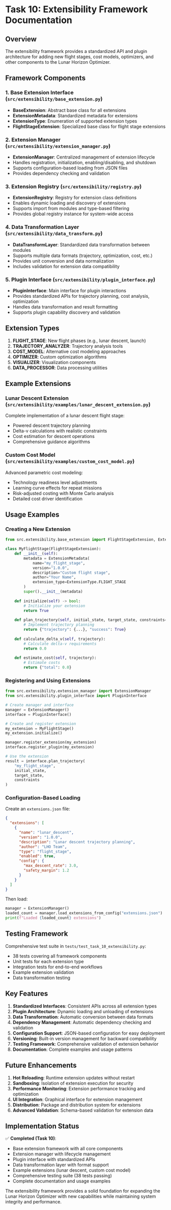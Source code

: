 # Task 10: Extensibility Framework Documentation

## Overview

The extensibility framework provides a standardized API and plugin architecture for adding new flight stages, cost models, optimizers, and other components to the Lunar Horizon Optimizer.

## Framework Components

### 1. Base Extension Interface (`src/extensibility/base_extension.py`)

- **BaseExtension**: Abstract base class for all extensions
- **ExtensionMetadata**: Standardized metadata for extensions
- **ExtensionType**: Enumeration of supported extension types
- **FlightStageExtension**: Specialized base class for flight stage extensions

### 2. Extension Manager (`src/extensibility/extension_manager.py`)

- **ExtensionManager**: Centralized management of extension lifecycle
- Handles registration, initialization, enabling/disabling, and shutdown
- Supports configuration-based loading from JSON files
- Provides dependency checking and validation

### 3. Extension Registry (`src/extensibility/registry.py`)

- **ExtensionRegistry**: Registry for extension class definitions
- Enables dynamic loading and discovery of extensions
- Supports import from modules and type-based filtering
- Provides global registry instance for system-wide access

### 4. Data Transformation Layer (`src/extensibility/data_transform.py`)

- **DataTransformLayer**: Standardized data transformation between modules
- Supports multiple data formats (trajectory, optimization, cost, etc.)
- Provides unit conversion and data normalization
- Includes validation for extension data compatibility

### 5. Plugin Interface (`src/extensibility/plugin_interface.py`)

- **PluginInterface**: Main interface for plugin interactions
- Provides standardized APIs for trajectory planning, cost analysis, optimization
- Handles data transformation and result formatting
- Supports plugin capability discovery and validation

## Extension Types

1. **FLIGHT_STAGE**: New flight phases (e.g., lunar descent, launch)
2. **TRAJECTORY_ANALYZER**: Trajectory analysis tools
3. **COST_MODEL**: Alternative cost modeling approaches
4. **OPTIMIZER**: Custom optimization algorithms
5. **VISUALIZER**: Visualization components
6. **DATA_PROCESSOR**: Data processing utilities

## Example Extensions

### Lunar Descent Extension (`src/extensibility/examples/lunar_descent_extension.py`)

Complete implementation of a lunar descent flight stage:
- Powered descent trajectory planning
- Delta-v calculations with realistic constraints
- Cost estimation for descent operations
- Comprehensive guidance algorithms

### Custom Cost Model (`src/extensibility/examples/custom_cost_model.py`)

Advanced parametric cost modeling:
- Technology readiness level adjustments
- Learning curve effects for repeat missions
- Risk-adjusted costing with Monte Carlo analysis
- Detailed cost driver identification

## Usage Examples

### Creating a New Extension

```python
from src.extensibility.base_extension import FlightStageExtension, ExtensionMetadata, ExtensionType

class MyFlightStage(FlightStageExtension):
    def __init__(self):
        metadata = ExtensionMetadata(
            name="my_flight_stage",
            version="1.0.0",
            description="Custom flight stage",
            author="Your Name",
            extension_type=ExtensionType.FLIGHT_STAGE
        )
        super().__init__(metadata)
    
    def initialize(self) -> bool:
        # Initialize your extension
        return True
    
    def plan_trajectory(self, initial_state, target_state, constraints=None):
        # Implement trajectory planning
        return {"trajectory": {...}, "success": True}
    
    def calculate_delta_v(self, trajectory):
        # Calculate delta-v requirements
        return 0.0
    
    def estimate_cost(self, trajectory):
        # Estimate costs
        return {"total": 0.0}
```

### Registering and Using Extensions

```python
from src.extensibility.extension_manager import ExtensionManager
from src.extensibility.plugin_interface import PluginInterface

# Create manager and interface
manager = ExtensionManager()
interface = PluginInterface()

# Create and register extension
my_extension = MyFlightStage()
my_extension.initialize()

manager.register_extension(my_extension)
interface.register_plugin(my_extension)

# Use the extension
result = interface.plan_trajectory(
    "my_flight_stage", 
    initial_state, 
    target_state, 
    constraints
)
```

### Configuration-Based Loading

Create an `extensions.json` file:

```json
{
  "extensions": [
    {
      "name": "lunar_descent",
      "version": "1.0.0",
      "description": "Lunar descent trajectory planning",
      "author": "LHO Team",
      "type": "flight_stage",
      "enabled": true,
      "config": {
        "max_descent_rate": 3.0,
        "safety_margin": 1.2
      }
    }
  ]
}
```

Then load:

```python
manager = ExtensionManager()
loaded_count = manager.load_extensions_from_config("extensions.json")
print(f"Loaded {loaded_count} extensions")
```

## Testing Framework

Comprehensive test suite in `tests/test_task_10_extensibility.py`:

- 38 tests covering all framework components
- Unit tests for each extension type
- Integration tests for end-to-end workflows
- Example extension validation
- Data transformation testing

## Key Features

1. **Standardized Interfaces**: Consistent APIs across all extension types
2. **Plugin Architecture**: Dynamic loading and unloading of extensions
3. **Data Transformation**: Automatic conversion between data formats
4. **Dependency Management**: Automatic dependency checking and validation
5. **Configuration Support**: JSON-based configuration for easy deployment
6. **Versioning**: Built-in version management for backward compatibility
7. **Testing Framework**: Comprehensive validation of extension behavior
8. **Documentation**: Complete examples and usage patterns

## Future Enhancements

1. **Hot Reloading**: Runtime extension updates without restart
2. **Sandboxing**: Isolation of extension execution for security
3. **Performance Monitoring**: Extension performance tracking and optimization
4. **UI Integration**: Graphical interface for extension management
5. **Distribution**: Package and distribution system for extensions
6. **Advanced Validation**: Schema-based validation for extension data

## Implementation Status

✅ **Completed (Task 10)**:
- Base extension framework with all core components
- Extension manager with lifecycle management
- Plugin interface with standardized APIs
- Data transformation layer with format support
- Example extensions (lunar descent, custom cost model)
- Comprehensive testing suite (38 tests passing)
- Complete documentation and usage examples

The extensibility framework provides a solid foundation for expanding the Lunar Horizon Optimizer with new capabilities while maintaining system integrity and performance.